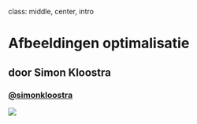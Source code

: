 class: middle, center, intro
# Afbeeldingen optimalisatie
## door Simon Kloostra
### <a href="http://twitter.com/simonkloostra">@simonkloostra</a>
<img src="/images/logos.png">